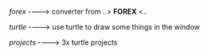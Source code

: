 *forex* ----> converter from ..> <strong>FOREX</strong> <..

*turtle* ----> use turtle to draw some things in the window

*projects* ----> 3x turtle projects